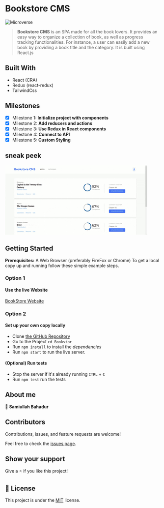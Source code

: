 # Bookstore CMS

![Microverse](https://img.shields.io/badge/Microverse-blueviolet)

> **Bookstore CMS** is an SPA made for all the book lovers. It provides an easy way to organize a collection of book, as well as progress tracking functionalities. For instance, a user can easily add a new book by providing a book title and the category.
> It is built using React.js

## Built With

- React (CRA)
- Redux (react-redux)
- TailwindCss

## Milestones

- [x] Milestone 1: **Initialize project with components**
- [x] Milestone 2: **Add reducers and actions**
- [x] Milestone 3: **Use Redux in React components**
- [x] Milestone 4: **Connect to API**
- [x] Milestone 5: **Custom Styling**

## sneak peek

![Application GIF](./public/images/bookstorecms.gif)

## Getting Started

**Prerequisites:** A Web Browser (preferably FireFox or Chrome)
To get a local copy up and running follow these simple example steps.

### **Option 1**

#### Use the live Website

[BookStore Website](https://samiullahbahadur.github.io/Bookstore/)

### **Option 2**

#### Set up your own copy locally

- Clone [the GitHub Repository](https://github.com/samiullahbahadur/Bookstore)
- Go to the Project `cd Bookstor`
- Run `npm install` to install the _dependencies_
- Run `npm start` to run the live server.

#### (Optional) Run tests

- Stop the server if it's already running `CTRL` + `C`
- Run `npm test` run the tests

## About me

👤 **Samiullah Bahadur**


## Contributors

Contributions, issues, and feature requests are welcome!

Feel free to check the [issues page](../../issues/).

## Show your support

Give a ⭐️ if you like this project!

## 📝 License

This project is under the [MIT](./LICENSE) license.

